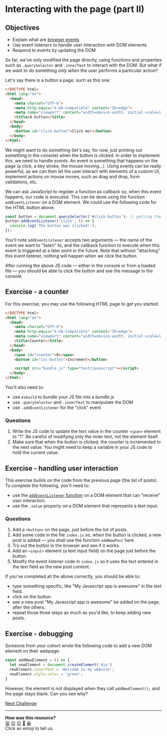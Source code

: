# Interacting with the page (part II)

## Objectives

 * Explain what are [browser events](https://developer.mozilla.org/en-US/docs/Learn/JavaScript/Building_blocks/Events#a_simple_example)
 * Use event listeners to handle user interaction with DOM elements
 * Respond to events by updating the DOM

So far, we've only modified the page directly, using functions and properties such as `.querySelector` and `.innerText` to interact with the DOM. But what if we want to do something *only when* the user performs a particular action?

Let's say there is a button a page, such as this one:

```html
<!DOCTYPE html>
<html lang="en">
  <head>
    <meta charset="UTF-8">
    <meta http-equiv="X-UA-Compatible" content="IE=edge">
    <meta name="viewport" content="width=device-width, initial-scale=1.0">
    <title>A button</title>
  </head>
  <body>
    <button id="click-button">Click me!</button>
  </body>
</html>
```

We might want to do something (let's say, for now, just printing out something in the console) when the button is clicked. In order to implement this, we need to handle *events*. An event is something that happens on the page (a click, a key stroke, the mouse moving...). Using events can be really powerful, as we can then let the user interact with elements of a custom UI, implement actions on mouse moves, such as drag and drop, form validations, etc.

We can ask JavaScript to register a function as callback so, when this event happens, our code is executed. This can be done using the function `addEventListener` on a DOM element. We could use the following code for the HTML button above:

```js
const button = document.querySelector('#click-button'); // getting the button with HTML id "click-button"
button.addEventListener('click', () => {
  console.log('The button was clicked!');
});
```

You'll note `addEventListener` accepts two arguments — the name of the event we want to "listen" to, and the callback function to execute when this event is triggered at a later point in the future. Note that without "attaching" this event listener, nothing will happen when we click the button.

After running the above JS code — either in the console or from a loaded file — you should be able to click the button and see the message in the console.

## Exercise - a counter

For this exercise, you may use the following HTML page to get you started:

```html
<!DOCTYPE html>
<html lang="en">
  <head>
    <meta charset="UTF-8">
    <meta http-equiv="X-UA-Compatible" content="IE=edge">
    <meta name="viewport" content="width=device-width, initial-scale=1.0">
    <title>Counter</title>
  </head>
  <body>
    <span id="counter">0</span>
    <button id="inc-button">Increment</button>

    <script src="bundle.js" type="text/javascript"></script>
  </body>
</html>
```

You'll also need to:
 * use `esbuild` to bundle your JS file into a bundle.js
 * use `.querySelector` and `.innerText` to manipulate the DOM
 * use `.addEventListener` for the "click" event

### Questions

1. Write the JS code to update the text value in the counter `<span>` element to "1". Be careful of modifying only the inner text, not the element itself.
2. Make sure that when the button is clicked, the counter is incremented to the next value. You might need to keep a variable in your JS code to hold the current value.

## Exercise - handling user interaction

This exercise builds on the code from the previous page (the list of posts). To complete the following, you'll need to: 
 * use the [`addEventListener` function](https://developer.mozilla.org/en-US/docs/Learn/JavaScript/Building_blocks/Events#adding_and_removing_event_handlers) on a DOM element that can "receive" user interaction.
 * use the `.value` property on a DOM element that represents a text input.

### Questions

1. Add a `<button>` on the page, just before the list of posts.
2. Add some code in the file `index.js` so, when the button is clicked, a new post is added — you shall use the function `addNewPost` here.
3. Try out the button in the browser and see if it works.
4. Add an `<input>` element (a text input field) on the page just before the button. 
5. Modify the event listener code in `index.js` so it uses the text entered in the text field as the new post content.

If you've completed all the above correctly, you should be able to: 
 * type something specific, like "My Javascript app is awesome" in the text field.
 * click on the button.
 * see a new post "My Javascript app is awesome" be added on the page, after the others.
 * repeat those three steps as much as you'd like, to keep adding new posts.

## Exercise - debugging

Someone from your cohort wrote the following code to add a new DOM element on their webpage: 

```javascript
const addNewElement = () => {
  let newElement = document.createElement('div')
  newElement.innerText = 'Welcome to my website';
  newElement.style.color = 'green';
}
```

However, the element is not displayed when they call `addNewElement();` and the page stays blank. Can you see why?



[Next Challenge](05_using_fetch.md)

<!-- BEGIN GENERATED SECTION DO NOT EDIT -->

---

**How was this resource?**  
[😫](https://airtable.com/shrUJ3t7KLMqVRFKR?prefill_Repository=makersacademy/javascript-web-applications&prefill_File=contents/04_user_interaction.md&prefill_Sentiment=😫) [😕](https://airtable.com/shrUJ3t7KLMqVRFKR?prefill_Repository=makersacademy/javascript-web-applications&prefill_File=contents/04_user_interaction.md&prefill_Sentiment=😕) [😐](https://airtable.com/shrUJ3t7KLMqVRFKR?prefill_Repository=makersacademy/javascript-web-applications&prefill_File=contents/04_user_interaction.md&prefill_Sentiment=😐) [🙂](https://airtable.com/shrUJ3t7KLMqVRFKR?prefill_Repository=makersacademy/javascript-web-applications&prefill_File=contents/04_user_interaction.md&prefill_Sentiment=🙂) [😀](https://airtable.com/shrUJ3t7KLMqVRFKR?prefill_Repository=makersacademy/javascript-web-applications&prefill_File=contents/04_user_interaction.md&prefill_Sentiment=😀)  
Click an emoji to tell us.

<!-- END GENERATED SECTION DO NOT EDIT -->

